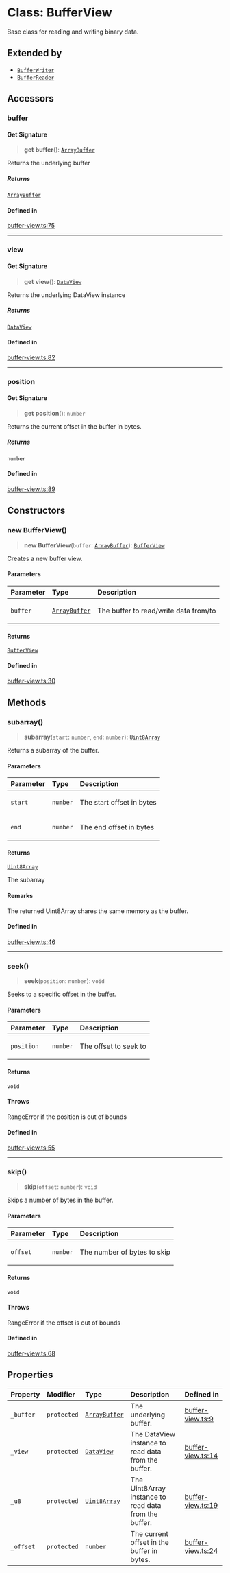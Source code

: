 # Class: BufferView

Base class for reading and writing binary data.

## Extended by

- [`BufferWriter`](BufferWriter.md)
- [`BufferReader`](BufferReader.md)

## Accessors

### buffer

#### Get Signature

> **get** **buffer**(): [`ArrayBuffer`](https://developer.mozilla.org/docs/Web/JavaScript/Reference/Global_Objects/ArrayBuffer)

Returns the underlying buffer

##### Returns

[`ArrayBuffer`](https://developer.mozilla.org/docs/Web/JavaScript/Reference/Global_Objects/ArrayBuffer)

#### Defined in

[buffer-view.ts:75](https://github.com/theevenstarspace/byteform/blob/22b39db8569d36f01963b07f07e31283430d4fde/src/buffer-view.ts#L75)

***

### view

#### Get Signature

> **get** **view**(): [`DataView`](https://developer.mozilla.org/docs/Web/JavaScript/Reference/Global_Objects/DataView)

Returns the underlying DataView instance

##### Returns

[`DataView`](https://developer.mozilla.org/docs/Web/JavaScript/Reference/Global_Objects/DataView)

#### Defined in

[buffer-view.ts:82](https://github.com/theevenstarspace/byteform/blob/22b39db8569d36f01963b07f07e31283430d4fde/src/buffer-view.ts#L82)

***

### position

#### Get Signature

> **get** **position**(): `number`

Returns the current offset in the buffer in bytes.

##### Returns

`number`

#### Defined in

[buffer-view.ts:89](https://github.com/theevenstarspace/byteform/blob/22b39db8569d36f01963b07f07e31283430d4fde/src/buffer-view.ts#L89)

## Constructors

### new BufferView()

> **new BufferView**(`buffer`: [`ArrayBuffer`](https://developer.mozilla.org/docs/Web/JavaScript/Reference/Global_Objects/ArrayBuffer)): [`BufferView`](BufferView.md)

Creates a new buffer view.

#### Parameters

<table>
<thead>
<tr>
<th align="left">Parameter</th>
<th align="left">Type</th>
<th align="left">Description</th>
</tr>
</thead>
<tbody>
<tr>
<td>

`buffer`

</td>
<td>

[`ArrayBuffer`](https://developer.mozilla.org/docs/Web/JavaScript/Reference/Global_Objects/ArrayBuffer)

</td>
<td>

The buffer to read/write data from/to

</td>
</tr>
</tbody>
</table>

#### Returns

[`BufferView`](BufferView.md)

#### Defined in

[buffer-view.ts:30](https://github.com/theevenstarspace/byteform/blob/22b39db8569d36f01963b07f07e31283430d4fde/src/buffer-view.ts#L30)

## Methods

### subarray()

> **subarray**(`start`: `number`, `end`: `number`): [`Uint8Array`](https://developer.mozilla.org/docs/Web/JavaScript/Reference/Global_Objects/Uint8Array)

Returns a subarray of the buffer.

#### Parameters

<table>
<thead>
<tr>
<th align="left">Parameter</th>
<th align="left">Type</th>
<th align="left">Description</th>
</tr>
</thead>
<tbody>
<tr>
<td>

`start`

</td>
<td>

`number`

</td>
<td>

The start offset in bytes

</td>
</tr>
<tr>
<td>

`end`

</td>
<td>

`number`

</td>
<td>

The end offset in bytes

</td>
</tr>
</tbody>
</table>

#### Returns

[`Uint8Array`](https://developer.mozilla.org/docs/Web/JavaScript/Reference/Global_Objects/Uint8Array)

The subarray

#### Remarks

The returned Uint8Array shares the same memory as the buffer.

#### Defined in

[buffer-view.ts:46](https://github.com/theevenstarspace/byteform/blob/22b39db8569d36f01963b07f07e31283430d4fde/src/buffer-view.ts#L46)

***

### seek()

> **seek**(`position`: `number`): `void`

Seeks to a specific offset in the buffer.

#### Parameters

<table>
<thead>
<tr>
<th align="left">Parameter</th>
<th align="left">Type</th>
<th align="left">Description</th>
</tr>
</thead>
<tbody>
<tr>
<td>

`position`

</td>
<td>

`number`

</td>
<td>

The offset to seek to

</td>
</tr>
</tbody>
</table>

#### Returns

`void`

#### Throws

RangeError if the position is out of bounds

#### Defined in

[buffer-view.ts:55](https://github.com/theevenstarspace/byteform/blob/22b39db8569d36f01963b07f07e31283430d4fde/src/buffer-view.ts#L55)

***

### skip()

> **skip**(`offset`: `number`): `void`

Skips a number of bytes in the buffer.

#### Parameters

<table>
<thead>
<tr>
<th align="left">Parameter</th>
<th align="left">Type</th>
<th align="left">Description</th>
</tr>
</thead>
<tbody>
<tr>
<td>

`offset`

</td>
<td>

`number`

</td>
<td>

The number of bytes to skip

</td>
</tr>
</tbody>
</table>

#### Returns

`void`

#### Throws

RangeError if the offset is out of bounds

#### Defined in

[buffer-view.ts:68](https://github.com/theevenstarspace/byteform/blob/22b39db8569d36f01963b07f07e31283430d4fde/src/buffer-view.ts#L68)

## Properties

| Property | Modifier | Type | Description | Defined in |
| :------ | :------ | :------ | :------ | :------ |
| `_buffer` | `protected` | [`ArrayBuffer`](https://developer.mozilla.org/docs/Web/JavaScript/Reference/Global_Objects/ArrayBuffer) | The underlying buffer. | [buffer-view.ts:9](https://github.com/theevenstarspace/byteform/blob/22b39db8569d36f01963b07f07e31283430d4fde/src/buffer-view.ts#L9) |
| `_view` | `protected` | [`DataView`](https://developer.mozilla.org/docs/Web/JavaScript/Reference/Global_Objects/DataView) | The DataView instance to read data from the buffer. | [buffer-view.ts:14](https://github.com/theevenstarspace/byteform/blob/22b39db8569d36f01963b07f07e31283430d4fde/src/buffer-view.ts#L14) |
| `_u8` | `protected` | [`Uint8Array`](https://developer.mozilla.org/docs/Web/JavaScript/Reference/Global_Objects/Uint8Array) | The Uint8Array instance to read data from the buffer. | [buffer-view.ts:19](https://github.com/theevenstarspace/byteform/blob/22b39db8569d36f01963b07f07e31283430d4fde/src/buffer-view.ts#L19) |
| `_offset` | `protected` | `number` | The current offset in the buffer in bytes. | [buffer-view.ts:24](https://github.com/theevenstarspace/byteform/blob/22b39db8569d36f01963b07f07e31283430d4fde/src/buffer-view.ts#L24) |
